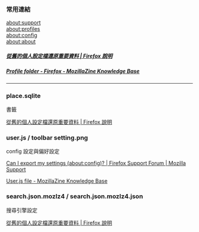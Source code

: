 <!-- refs.md -->

### 常用連結
[about:support](about:support)  
[about:profiles](about:profiles)  
[about:config](about:config)  
[about:about](about:about)  

##### [從舊的個人設定檔還原重要資料 | Firefox 說明](https://support.mozilla.org/zh-TW/kb/Recovering%20important%20data%20from%20an%20old%20profile)

##### [Profile folder - Firefox - MozillaZine Knowledge Base](http://kb.mozillazine.org/Profile_folder_-_Firefox)

--- 

### place.sqlite
書籤

[從舊的個人設定檔還原重要資料 | Firefox 說明](https://support.mozilla.org/zh-TW/kb/Recovering%20important%20data%20from%20an%20old%20profile)

### user.js / toolbar setting.png
config 設定與偏好設定

[Can I export my settings (about:config)? | Firefox Support Forum | Mozilla Support](https://support.mozilla.org/en-US/questions/1197798)

[User.js file - MozillaZine Knowledge Base](http://kb.mozillazine.org/User.js_file)

### search.json.mozlz4 / search.json.mozlz4.json
搜尋引擎設定

[從舊的個人設定檔還原重要資料 | Firefox 說明](https://support.mozilla.org/zh-TW/kb/Recovering%20important%20data%20from%20an%20old%20profile)